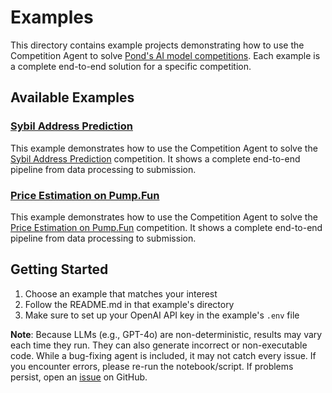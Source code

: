 # Examples

This directory contains example projects demonstrating how to use the Competition Agent to solve [Pond's AI model competitions](https://cryptopond.xyz/modelFactory/list). Each example is a complete end-to-end solution for a specific competition.

## Available Examples

### [Sybil Address Prediction](sybil_address/)
This example demonstrates how to use the Competition Agent to solve the [Sybil Address Prediction](https://cryptopond.xyz/modelFactory/detail/2) competition. It shows a complete end-to-end pipeline from data processing to submission.

### [Price Estimation on Pump.Fun](pumpfun_price/)
This example demonstrates how to use the Competition Agent to solve the [Price Estimation on Pump.Fun](https://cryptopond.xyz/modelFactory/detail/66) competition. It shows a complete end-to-end pipeline from data processing to submission.

## Getting Started
1. Choose an example that matches your interest
2. Follow the README.md in that example's directory
3. Make sure to set up your OpenAI API key in the example's `.env` file

**Note**: Because LLMs (e.g., GPT-4o) are non-deterministic, results may vary each time they run. They can also generate incorrect or non-executable code. While a bug-fixing agent is included, it may not catch every issue. If you encounter errors, please re-run the notebook/script. If problems persist, open an [issue](https://github.com/Pond-International/pond-agent/issues) on GitHub.

